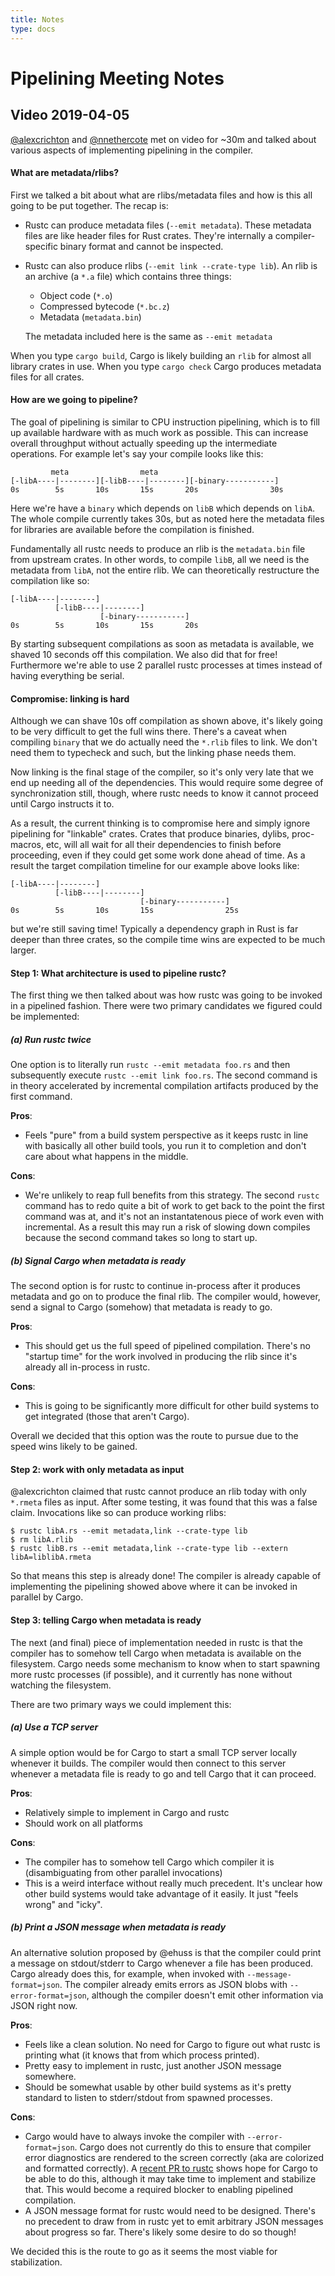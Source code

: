 ```yaml
---
title: Notes
type: docs
---
```

# Pipelining Meeting Notes

## Video 2019-04-05

[@alexcrichton] and [@nnethercote] met on video for ~30m and talked about various
aspects of implementing pipelining in the compiler.

[@alexcrichton]: https://github.com/alexcrichton
[@nnethercote]: https://github.com/nnethercote

#### What are metadata/rlibs?

First we talked a bit about what are rlibs/metadata files and how is this all
going to be put together. The recap is:

* Rustc can produce metadata files (`--emit metadata`). These metadata files are
  like header files for Rust crates. They're internally a compiler-specific
  binary format and cannot be inspected.

* Rustc can also produce rlibs (`--emit link --crate-type lib`). An rlib is an
  archive (a `*.a` file) which contains three things:

  * Object code (`*.o`)
  * Compressed bytecode (`*.bc.z`)
  * Metadata (`metadata.bin`)

  The metadata included here is the same as `--emit metadata`

When you type `cargo build`, Cargo is likely building an `rlib` for almost all
library crates in use. When you type `cargo check` Cargo produces metadata files
for all crates.

#### How are we going to pipeline?

The goal of pipelining is similar to CPU instruction pipelining, which is to
fill up available hardware with as much work as possible. This can increase
overall throughput without actually speeding up the intermediate operations. For
example let's say your compile looks like this:

```
         meta                meta
[-libA----|--------][-libB----|--------][-binary-----------]
0s        5s       10s       15s       20s                30s
```

Here we're have a `binary` which depends on `libB` which depends on `libA`. The
whole compile currently takes 30s, but as noted here the metadata files for
libraries are available before the compilation is finished.

Fundamentally all rustc needs to produce an rlib is the `metadata.bin` file from
upstream crates. In other words, to compile `libB`, all we need is the metadata
from `libA`, not the entire rlib. We can theoretically restructure the
compilation like so:

```
[-libA----|--------]
          [-libB----|--------]
                    [-binary-----------]
0s        5s       10s       15s       20s
```

By starting subsequent compilations as soon as metadata is available, we shaved
10 seconds off this compilation. We also did that for free! Furthermore
we're able to use 2 parallel rustc processes at times instead of having
everything be serial.

#### Compromise: linking is hard

Although we can shave 10s off compilation as shown above, it's likely going to
be very difficult to get the full wins there. There's a caveat when compiling
`binary` that we do actually need the `*.rlib` files to link. We don't need them
to typecheck and such, but the linking phase needs them.

Now linking is the final stage of the compiler, so it's only very late that we
end up needing all of the dependencies. This would require some degree of
synchronization still, though, where rustc needs to know it cannot proceed until
Cargo instructs it to.

As a result, the current thinking is to compromise here and simply ignore
pipelining for "linkable" crates. Crates that produce binaries, dylibs,
proc-macros, etc, will all wait for all their dependencies to finish before
proceeding, even if they could get some work done ahead of time. As a result the
target compilation timeline for our example above looks like:

```
[-libA----|--------]
          [-libB----|--------]
                             [-binary-----------]
0s        5s       10s       15s                25s
```

but we're still saving time! Typically a dependency graph in Rust is far deeper
than three crates, so the compile time wins are expected to be much larger.

#### Step 1: What architecture is used to pipeline rustc?

The first thing we then talked about was how rustc was going to be invoked in a
pipelined fashion. There were two primary candidates we figured could be
implemented:

##### (a) Run rustc twice

One option is to literally run `rustc --emit metadata foo.rs` and then
subsequently execute `rustc --emit link foo.rs`. The second command is in theory
accelerated by incremental compilation artifacts produced by the first command.

**Pros**:

* Feels "pure" from a build system perspective as it keeps rustc in line with
  basically all other build tools, you run it to completion and don't care about
  what happens in the middle.

**Cons**:

* We're unlikely to reap full benefits from this strategy. The second `rustc`
  command has to redo quite a bit of work to get back to the point the first
  command was at, and it's not an instantatenous piece of work even with
  incremental. As a result this may run a risk of slowing down compiles because
  the second command takes so long to start up.

##### (b) Signal Cargo when metadata is ready

The second option is for rustc to continue in-process after it produces metadata
and go on to produce the final rlib. The compiler would, however, send a signal
to Cargo (somehow) that metadata is ready to go.

**Pros**:

* This should get us the full speed of pipelined compilation. There's no
  "startup time" for the work involved in producing the rlib since it's already
  all in-process in rustc.

**Cons**:

* This is going to be significantly more difficult for other build systems to
  get integrated (those that aren't Cargo).

Overall we decided that this option was the route to pursue due to the speed
wins likely to be gained.

#### Step 2: work with only metadata as input

@alexcrichton claimed that rustc cannot produce an rlib today with only
`*.rmeta` files as input. After some testing, it was found that this was a false
claim. Invocations like so can produce working rlibs:

```
$ rustc libA.rs --emit metadata,link --crate-type lib
$ rm libA.rlib
$ rustc libB.rs --emit metadata,link --crate-type lib --extern libA=liblibA.rmeta
```

So that means this step is already done! The compiler is already capable of
implementing the pipelining showed above where it can be invoked in parallel by
Cargo.

#### Step 3: telling Cargo when metadata is ready

The next (and final) piece of implementation needed in rustc is that the
compiler has to somehow tell Cargo when metadata is available on the filesystem.
Cargo needs some mechanism to know when to start spawning more rustc processes
(if possible), and it currently has none without watching the filesystem.

There are two primary ways we could implement this:

##### (a) Use a TCP server

A simple option would be for Cargo to start a small TCP server locally whenever
it builds. The compiler would then connect to this server whenever a metadata
file is ready to go and tell Cargo that it can proceed.

**Pros**:

* Relatively simple to implement in Cargo and rustc
* Should work on all platforms

**Cons**:

* The compiler has to somehow tell Cargo which compiler it is (disambiguating
  from other parallel invocations)
* This is a weird interface without really much precedent. It's unclear how
  other build systems would take advantage of it easily. It just "feels wrong"
  and "icky".

##### (b) Print a JSON message when metadata is ready

An alternative solution proposed by @ehuss is that the compiler could print a
message on stdout/stderr to Cargo whenever a file has been produced. Cargo
already does this, for example, when invoked with `--message-format=json`. The
compiler already emits errors as JSON blobs with `--error-format=json`, although
the compiler doesn't emit other information via JSON right now.

**Pros**:

* Feels like a clean solution. No need for Cargo to figure out what rustc is
  printing what (it knows that from which process printed).
* Pretty easy to implement in rustc, just another JSON message somewhere.
* Should be somewhat usable by other build systems as it's pretty standard to
  listen to stderr/stdout from spawned processes.

**Cons**:

* Cargo would have to always invoke the compiler with `--error-format=json`.
  Cargo does not currently do this to ensure that compiler error diagnostics are
  rendered to the screen correctly (aka are colorized and formatted correctly).
  A [recent PR to rustc](https://github.com/rust-lang/rust/pull/59128) shows
  hope for Cargo to be able to do this, although it may take time to implement
  and stabilize that. This would become a required blocker to enabling pipelined
  compilation.
* A JSON message format for rustc would need to be designed. There's no
  precedent to draw from in rustc yet to emit arbitrary JSON messages about
  progress so far. There's likely some desire to do so though!

We decided this is the route to go as it seems the most viable for
stabilization.
